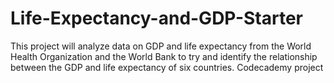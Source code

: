 # Life-Expectancy-and-GDP-Starter
This project will analyze data on GDP and life expectancy from the World Health Organization and the World Bank to try and identify the relationship between the GDP and life expectancy of six countries.
Codecademy project